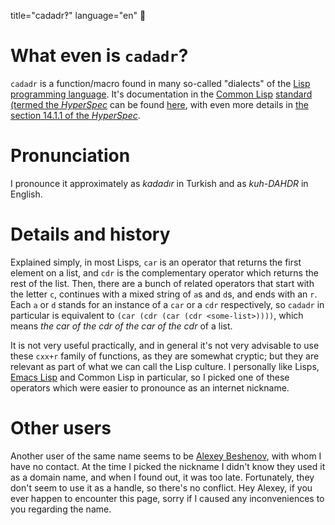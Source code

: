 title="cadadr‽"
language="en"

# What even is `cadadr`?

`cadadr` is a function/macro found in many so-called "dialects" of the
[Lisp programming language][lisp]. It's documentation in the [Common
Lisp][cl] [standard (termed the *HyperSpec*][cls] can be found
[here][cxr], with even more details in [the section 14.1.1 of the
*HyperSpec*][1411].

[lisp]: https://en.wikipedia.org/wiki/Lisp_(programming_language)
[cl]: https://en.wikipedia.org/wiki/Common_Lisp
[cls]: https://en.wikipedia.org/wiki/Common_Lisp_HyperSpec
[cxr]: http://www.lispworks.com/documentation/HyperSpec/Body/f_car_c.htm#cadadr
[1411]: http://www.lispworks.com/documentation/HyperSpec/Body/14_aa.htm

# Pronunciation

I pronounce it approximately as *kadadır* in Turkish and as
*kuh-DAHDR* in English.

# Details and history

Explained simply, in most Lisps, `car` is an operator that returns the
first element on a list, and `cdr` is the complementary operator which
returns the rest of the list. Then, there are a bunch of related
operators that start with the letter `c`, continues with a mixed string
of `a`s and `d`s, and ends with an `r`. Each `a` or `d` stands for an
instance of a `car` or a `cdr` respectively, so `cadadr` in particular
is equivalent to `(car (cdr (car (cdr <some-list>))))`, which means *the
car of the cdr of the car of the cdr* of a list.

It is not very useful practically, and in general it's not very
advisable to use these `cxx+r` family of functions, as they are somewhat
cryptic; but they are relevant as part of what we can call the Lisp
culture. I personally like Lisps, [Emacs Lisp][el] and Common Lisp in
particular, so I picked one of these operators which were easier to
pronounce as an internet nickname.

# Other users

Another user of the same name seems to be [Alexey
Beshenov](https://cadadr.org/), with whom I have no contact. At the time
I picked the nickname I didn't know they used it as a domain name, and
when I found out, it was too late. Fortunately, they don't seem to use
it as a handle, so there's no conflict. Hey Alexey, if you ever happen
to encounter this page, sorry if I caused any inconveniences to you
regarding the name.

[el]: https://en.wikipedia.org/wiki/Emacs_Lisp
